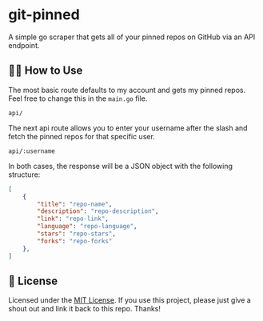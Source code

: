 # git-pinned

A simple go scraper that gets all of your pinned repos on GitHub via an API endpoint.

## 🧑‍💻 How to Use

The most basic route defaults to my account and gets my pinned repos. Feel free to change this in the `main.go` file.

```
api/
```

The next api route allows you to enter your username after the slash and fetch the pinned repos for that specific user.

```
api/:username
```

In both cases, the response will be a JSON object with the following structure:

```JSON
[
    {
        "title": "repo-name",
        "description": "repo-description",
        "link": "repo-link",
        "language": "repo-language",
        "stars": "repo-stars",
        "forks": "repo-forks"
    },
]
```

## 🪪 License

Licensed under the [MIT License](./LICENSE).
If you use this project, please just give a shout out and link it back to this repo. Thanks!
